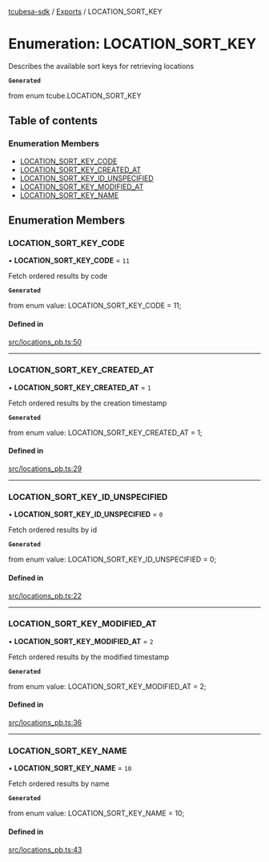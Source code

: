 [tcubesa-sdk](../README.md) / [Exports](../modules.md) / LOCATION\_SORT\_KEY

# Enumeration: LOCATION\_SORT\_KEY

Describes the available sort keys for retrieving locations

**`Generated`**

from enum tcube.LOCATION_SORT_KEY

## Table of contents

### Enumeration Members

- [LOCATION\_SORT\_KEY\_CODE](LOCATION_SORT_KEY.md#location_sort_key_code)
- [LOCATION\_SORT\_KEY\_CREATED\_AT](LOCATION_SORT_KEY.md#location_sort_key_created_at)
- [LOCATION\_SORT\_KEY\_ID\_UNSPECIFIED](LOCATION_SORT_KEY.md#location_sort_key_id_unspecified)
- [LOCATION\_SORT\_KEY\_MODIFIED\_AT](LOCATION_SORT_KEY.md#location_sort_key_modified_at)
- [LOCATION\_SORT\_KEY\_NAME](LOCATION_SORT_KEY.md#location_sort_key_name)

## Enumeration Members

### LOCATION\_SORT\_KEY\_CODE

• **LOCATION\_SORT\_KEY\_CODE** = ``11``

Fetch ordered results by code

**`Generated`**

from enum value: LOCATION_SORT_KEY_CODE = 11;

#### Defined in

[src/locations_pb.ts:50](https://github.com/TCUBEAI-TECHNOLOGIES-PRIVATE-LIMITED/ts-sdk/blob/d89536e/src/locations_pb.ts#L50)

___

### LOCATION\_SORT\_KEY\_CREATED\_AT

• **LOCATION\_SORT\_KEY\_CREATED\_AT** = ``1``

Fetch ordered results by the creation timestamp

**`Generated`**

from enum value: LOCATION_SORT_KEY_CREATED_AT = 1;

#### Defined in

[src/locations_pb.ts:29](https://github.com/TCUBEAI-TECHNOLOGIES-PRIVATE-LIMITED/ts-sdk/blob/d89536e/src/locations_pb.ts#L29)

___

### LOCATION\_SORT\_KEY\_ID\_UNSPECIFIED

• **LOCATION\_SORT\_KEY\_ID\_UNSPECIFIED** = ``0``

Fetch ordered results by id

**`Generated`**

from enum value: LOCATION_SORT_KEY_ID_UNSPECIFIED = 0;

#### Defined in

[src/locations_pb.ts:22](https://github.com/TCUBEAI-TECHNOLOGIES-PRIVATE-LIMITED/ts-sdk/blob/d89536e/src/locations_pb.ts#L22)

___

### LOCATION\_SORT\_KEY\_MODIFIED\_AT

• **LOCATION\_SORT\_KEY\_MODIFIED\_AT** = ``2``

Fetch ordered results by the modified timestamp

**`Generated`**

from enum value: LOCATION_SORT_KEY_MODIFIED_AT = 2;

#### Defined in

[src/locations_pb.ts:36](https://github.com/TCUBEAI-TECHNOLOGIES-PRIVATE-LIMITED/ts-sdk/blob/d89536e/src/locations_pb.ts#L36)

___

### LOCATION\_SORT\_KEY\_NAME

• **LOCATION\_SORT\_KEY\_NAME** = ``10``

Fetch ordered results by name

**`Generated`**

from enum value: LOCATION_SORT_KEY_NAME = 10;

#### Defined in

[src/locations_pb.ts:43](https://github.com/TCUBEAI-TECHNOLOGIES-PRIVATE-LIMITED/ts-sdk/blob/d89536e/src/locations_pb.ts#L43)
